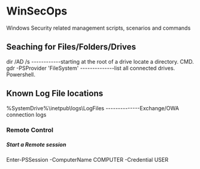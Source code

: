 # WinSecOps
Windows Security related management scripts, scenarios and commands
## Seaching for Files/Folders/Drives
dir <Folder Name> /AD /s ------------starting at the root of a drive locate a directory. CMD.
gdr -PSProvider 'FileSystem' --------------list all connected drives. Powershell.
## Known Log File locations
%SystemDrive%\inetpub\logs\LogFiles --------------Exchange/OWA connection logs
### Remote Control
##### Start a Remote session
Enter-PSSession -ComputerName COMPUTER -Credential USER
